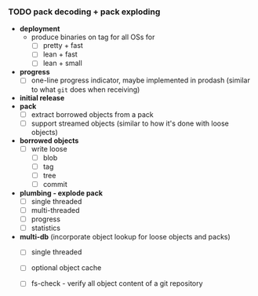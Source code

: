 ### TODO pack decoding + pack exploding
* **deployment**
  * produce binaries on tag for all OSs for
    * [ ] pretty + fast
    * [ ] lean + fast
    * [ ] lean + small
* **progress**
  * [ ] one-line progress indicator, maybe implemented in prodash (similar to what `git` does when receiving)
* **initial release**
* **pack**
  * [ ] extract borrowed objects from a pack
  * [ ] support streamed objects (similar to how it's done with loose objects)
* **borrowed objects**
  * [ ] write loose
    * [ ] blob
    * [ ] tag
    * [ ] tree
    * [ ] commit
* **plumbing - explode pack**
  * [ ] single threaded
  * [ ] multi-threaded
  * [ ] progress
  * [ ] statistics
* **multi-db** (incorporate object lookup for loose objects and packs)
  * [ ] single threaded
  * [ ] optional object cache
  * [ ] fs-check - verify all object content of a git repository

